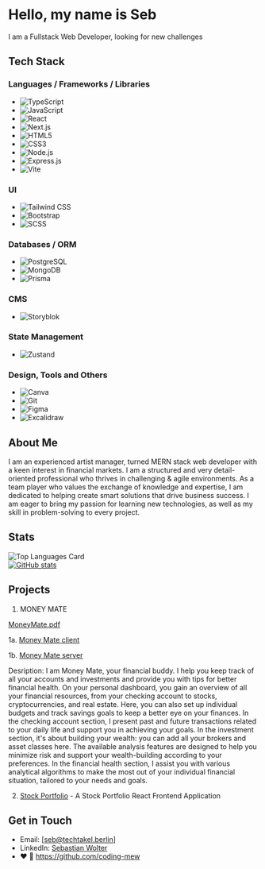 # Hello, my name is Seb

I am a Fullstack Web Developer, looking for new challenges

## Tech Stack

### Languages / Frameworks / Libraries
- ![TypeScript](https://img.shields.io/badge/TypeScript-3178C6?logo=typescript&logoColor=white) 
- ![JavaScript](https://img.shields.io/badge/JavaScript-F7DF1E?logo=javascript&logoColor=black)
- ![React](https://img.shields.io/badge/React-61DAFB?logo=react&logoColor=white)
- ![Next.js](https://img.shields.io/badge/Next.js-000000?logo=next.js&logoColor=white)
- ![HTML5](https://img.shields.io/badge/HTML5-E34F26?logo=html5&logoColor=white)
- ![CSS3](https://img.shields.io/badge/CSS3-1572B6?logo=css3&logoColor=white) 
- ![Node.js](https://img.shields.io/badge/Node.js-339933?logo=node.js&logoColor=white) 
- ![Express.js](https://img.shields.io/badge/Express.js-000000?logo=express&logoColor=white) 
- ![Vite](https://img.shields.io/badge/Vite-646CFF?logo=vite&logoColor=white) 

### UI
- ![Tailwind CSS](https://img.shields.io/badge/Tailwind_CSS-38B2AC?logo=tailwind-css&logoColor=white) 
- ![Bootstrap](https://img.shields.io/badge/Bootstrap-7952B3?logo=bootstrap&logoColor=white)
- ![SCSS](https://img.shields.io/badge/SCSS-CC6699?logo=sass&logoColor=white) 

### Databases / ORM
- ![PostgreSQL](https://img.shields.io/badge/PostgreSQL-336791?logo=postgresql&logoColor=white)
- ![MongoDB](https://img.shields.io/badge/MongoDB-47A248?logo=mongodb&logoColor=white)
- ![Prisma](https://img.shields.io/badge/Prisma-000000?logo=prisma&logoColor=white)

### CMS
- ![Storyblok](https://img.shields.io/badge/Storyblok-000000?logo=storyblok&logoColor=white)

### State Management
- ![Zustand](https://img.shields.io/badge/Zustand-FFD700?logo=react&logoColor=white) 

### Design, Tools and Others
- ![Canva](https://img.shields.io/badge/Canva-00C4CC?logo=canva&logoColor=white) 
- ![Git](https://img.shields.io/badge/Git-F05032?logo=git&logoColor=white) 
- ![Figma](https://img.shields.io/badge/Figma-F24E1E?logo=figma&logoColor=white) 
- ![Excalidraw](https://img.shields.io/badge/Excalidraw-FF9A00?logo=excalidraw&logoColor=white) 


## About Me

I am an experienced artist manager, turned MERN stack web developer with a keen interest in financial markets. 
I am a structured and very detail-oriented professional who thrives in challenging & agile environments. 
As a team player who values the exchange of knowledge and expertise, I am dedicated to helping create smart solutions that drive business success. I am eager to bring my passion for learning new technologies, as well as my skill in problem-solving to every project.

## Stats
![Top Languages Card](https://github-readme-stats.vercel.app/api/top-langs/?username=sebastianwolter1) \
[![GitHub stats](https://github-readme-stats.vercel.app/api?username=sebastianwolter1&include_all_commits)](https://github.com/sebastianwolter1/github-readme-stats)

## Projects

1. MONEY MATE

[MoneyMate.pdf](https://github.com/SebastianWolter1/SebastianWolter1/files/11612404/MoneyMate.pdf)

1a. [Money Mate client](https://github.com/Money-Mate/client)

1b. [Money Mate server](https://github.com/Money-Mate/server)
    
Desription:
I am Money Mate, your financial buddy.
I help you keep track of all your accounts and investments and provide you with tips for better financial health.
On your personal dashboard, you gain an overview of all your financial resources, from your checking account to stocks, cryptocurrencies, and real estate. Here, you can also set up individual budgets and track savings goals to keep a better eye on your finances.
In the checking account section, I present past and future transactions related to your daily life and support you in achieving your goals.
In the investment section, it's about building your wealth: you can add all your brokers and asset classes here. The available analysis features are designed to help you minimize risk and support your wealth-building according to your preferences.
In the financial health section, I assist you with various analytical algorithms to make the most out of your individual financial situation, tailored to your needs and goals.

2. [Stock Portfolio](https://github.com/SebastianWolter1/react-stock-portfolio) - A Stock Portfolio React Frontend Application


## Get in Touch

- Email: [seb@techtakel.berlin]
- LinkedIn: [Sebastian Wolter](https://www.linkedin.com/in/sebastian-wolter-fullstackwebdev/)
- ❤️ :couple: https://github.com/coding-mew






